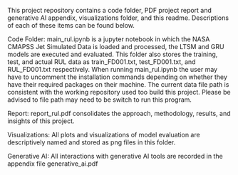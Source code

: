 This project repository contains a code folder, PDF project report and generative AI appendix, visualizations folder, and this readme. Descriptions of each of these items can be found below.

Code Folder:
    main_rul.ipynb is a jupyter notebook in which the NASA CMAPSS Jet Simulated Data is loaded and processed, the LTSM and GRU models are executed and evaluated. This folder also stores the training, test, and actual RUL data as train_FD001.txt, test_FD001.txt, and RUL_FD001.txt respectively.
    When running main_rul.ipynb the user may have to uncomment the installation commands depending on whether they have their required packages on their machine.
    The current data file path is consistent with the working repository used too build this project. Please be advised to file path may need to be switch to run this program.

Report:
    report_rul.pdf consolidates the approach, methodology, results, and insights of this project.

Visualizations:
    All plots and visualizations of model evaluation are descriptively named and stored as png files in this folder.

Generative AI:
    All interactions with generative AI tools are recorded in the appendix file generative_ai.pdf


